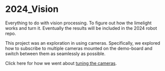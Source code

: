 # 2024_Vision
Everything to do with vision processing. To figure out how the limelight works and turn it. Eventually the results will be included in the 2024 robot repo.

This project was an exploration in using cameras. Specifically, we explored how to subscribe to multiple cameras mounted on the demo-board and switch between them as seamlessly as possible.

Click here for how we went about [tuning the cameras](./src/main/java/frc/robot/README.md).
